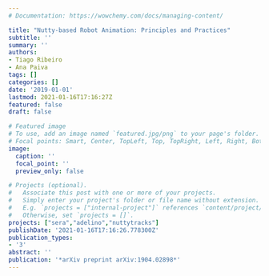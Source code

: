 ```yaml
---
# Documentation: https://wowchemy.com/docs/managing-content/

title: "Nutty-based Robot Animation: Principles and Practices"
subtitle: ''
summary: ''
authors:
- Tiago Ribeiro
- Ana Paiva
tags: []
categories: []
date: '2019-01-01'
lastmod: 2021-01-16T17:16:27Z
featured: false
draft: false

# Featured image
# To use, add an image named `featured.jpg/png` to your page's folder.
# Focal points: Smart, Center, TopLeft, Top, TopRight, Left, Right, BottomLeft, Bottom, BottomRight.
image:
  caption: ''
  focal_point: ''
  preview_only: false

# Projects (optional).
#   Associate this post with one or more of your projects.
#   Simply enter your project's folder or file name without extension.
#   E.g. `projects = ["internal-project"]` references `content/project/deep-learning/index.md`.
#   Otherwise, set `projects = []`.
projects: ["sera","adelino","nuttytracks"]
publishDate: '2021-01-16T17:16:26.778300Z'
publication_types:
- '3'
abstract: ''
publication: '*arXiv preprint arXiv:1904.02898*'
---
```

